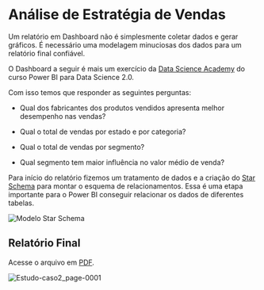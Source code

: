 # Análise de Estratégia de Vendas

Um relatório em Dashboard não é simplesmente coletar dados e gerar gráficos. É necessário 
uma modelagem minuciosas dos dados para um relatório final confiável. 

O Dashboard a seguir é mais um exercício da [Data Science Academy](https://www.datascienceacademy.com.br) do 
curso Power BI para Data Science 2.0.

Com isso temos que responder as seguintes perguntas:

* Qual dos fabricantes dos produtos vendidos apresenta melhor desempenho nas vendas?

* Qual o total de vendas por estado e por categoria?

* Qual o total de vendas por segmento? 

* Qual segmento tem maior influência no valor médio de venda?

Para início do relatório fizemos um tratamento de dados e a
criação do [Star Schema](https://github.com/maisonhenrique/dashboard-powerbi/blob/9b4af1a9aa16d800dd732f30e4f8c5da558e27b3/Estudo_de_Caso_2/Modelo%20Star%20Schema.PNG) para montar o esquema de relacionamentos. Essa é uma etapa importante para o Power BI conseguir relacionar os dados de diferentes tabelas.

![Modelo Star Schema](https://user-images.githubusercontent.com/99361817/168712079-7cd83e45-696c-4248-a17b-544a3698edcf.PNG)



## Relatório Final

Acesse o arquivo em [PDF](https://github.com/maisonhenrique/dashboard-powerbi/blob/405ebc3b08f3b65888fa1b540bde181bccdaafff/Estudo_de_Caso_2/Estudo-caso2.pdf).

![Estudo-caso2_page-0001](https://user-images.githubusercontent.com/99361817/168709245-68dbdda3-6ce8-4e31-a203-53c2947c23fb.jpg)